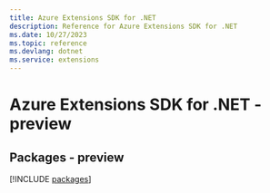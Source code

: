 ```yaml
---
title: Azure Extensions SDK for .NET
description: Reference for Azure Extensions SDK for .NET
ms.date: 10/27/2023
ms.topic: reference
ms.devlang: dotnet
ms.service: extensions
---
```

# Azure Extensions SDK for .NET - preview
## Packages - preview
[!INCLUDE [packages](extensions-index.md)]